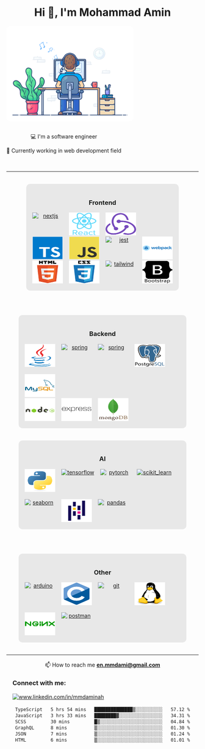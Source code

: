 <div align="center">
<h1 align="center">Hi 👋, I'm Mohammad Amin</h1>

<div  style="display:flex;gap:1rem;flex-wrap:wrap;align-items:center;">
<img height="250px" style="border-radius:10px;"
	src="https://raw.githubusercontent.com/mmdaminah/mmdaminah/main/profile.gif"
	alt="profile"
/>
<div>
<p>
💻 I'm a software engineer 
</p>
<p>
🔭 Currently working in web development field
</p>
</div>
</div>

<hr style="margin-top:2rem;"/>

<div style="display:flex;justify-content:center;gap:4rem;flex-wrap:wrap;margin:2rem;">
<div style="background-color:#e8e8e8;padding:1rem;border-radius:10px">
<h3 align="center" style="color:#1a1c1b">Frontend</h3>
<div align="center" style="display:flex;gap:1rem;">
	<a href="https://nextjs.org/" target="_blank" rel="noreferrer">
		<img
			src="https://cdn.worldvectorlogo.com/logos/nextjs-2.svg"
			alt="nextjs"
			width="60"
			height="60"
			style="min-width: 80px;"
		/>
	</a>
	<a href="https://reactjs.org/" target="_blank" rel="noreferrer" >
		<img
			src="https://raw.githubusercontent.com/devicons/devicon/master/icons/react/react-original-wordmark.svg"
			alt="react"
			width="60"
			height="60"
			style="min-width: 80px;"
		/>
	</a>
	<a href="https://redux.js.org" target="_blank" rel="noreferrer">
		<img
			src="https://raw.githubusercontent.com/devicons/devicon/master/icons/redux/redux-original.svg"
			alt="redux"
			width="60"
			height="60"
			style="min-width: 80px;"
		/>
	</a>
</div>

<div align="center" style="display:flex;gap:1rem;flex-wrap:wrap;">
	<a href="https://www.typescriptlang.org/" target="_blank" rel="noreferrer">
		<img
			src="https://raw.githubusercontent.com/devicons/devicon/master/icons/typescript/typescript-original.svg"
			alt="typescript"
			width="60"
			height="60"
			style="min-width: 80px;"
		/>
	</a>
	<a
		href="https://developer.mozilla.org/en-US/docs/Web/JavaScript"
		target="_blank"
		rel="noreferrer"
	>
		<img
			src="https://raw.githubusercontent.com/devicons/devicon/master/icons/javascript/javascript-original.svg"
			alt="javascript"
			width="60"
			height="60"
			style="min-width: 80px;"
		/>
	</a>
	<a href="https://jestjs.io" target="_blank" rel="noreferrer">
		<img
			src="https://www.vectorlogo.zone/logos/jestjsio/jestjsio-icon.svg"
			alt="jest"
			width="60"
			height="60"
			style="min-width: 80px;"
		/>
	</a>
	<a href="https://webpack.js.org" target="_blank" rel="noreferrer">
		<img
			src="https://raw.githubusercontent.com/devicons/devicon/d00d0969292a6569d45b06d3f350f463a0107b0d/icons/webpack/webpack-original-wordmark.svg"
			alt="webpack"
			width="60"
			height="60"
			style="min-width: 80px;"
		/>
	</a>
</div>

<div align="center" style="display:flex;gap:1rem;">
	<a href="https://www.w3.org/html/" target="_blank" rel="noreferrer">
		<img
			src="https://raw.githubusercontent.com/devicons/devicon/master/icons/html5/html5-original-wordmark.svg"
			alt="html5"
			width="60"
			height="60"
			style="min-width: 80px;"
		/>
	</a>
	<a href="https://www.w3schools.com/css/" target="_blank" rel="noreferrer">
		<img
			src="https://raw.githubusercontent.com/devicons/devicon/master/icons/css3/css3-original-wordmark.svg"
			alt="css3"
			width="60"
			height="60"
			style="min-width: 80px;"
		/>
	</a>
	<a href="https://tailwindcss.com/" target="_blank" rel="noreferrer">
		<img
			src="https://www.vectorlogo.zone/logos/tailwindcss/tailwindcss-icon.svg"
			alt="tailwind"
			width="60"
			height="60"
			style="min-width: 80px;"
		/>
	</a>
	<a href="https://getbootstrap.com" target="_blank" rel="noreferrer">
		<img
			src="https://raw.githubusercontent.com/devicons/devicon/master/icons/bootstrap/bootstrap-plain-wordmark.svg"
			alt="bootstrap"
			width="60"
			height="60"
			style="min-width: 80px;"
		/>
	</a>
</div>
</div>
<div style="background-color:#e8e8e8;padding:1rem;border-radius:10px">
<h3 align="center" style="color:#1a1c1b">Backend</h3>
<div align="center" style="display:flex;gap:1rem;flex-wrap:wrap;">
    <a href="https://www.java.com" target="_blank" rel="noreferrer">
		<img
			src="https://raw.githubusercontent.com/devicons/devicon/master/icons/java/java-original.svg"
			alt="java"
			width="60"
			height="60"
			style="min-width: 80px;"
		/>
	</a>
    <a href="https://spring.io/" target="_blank" rel="noreferrer">
		<img
			src="https://www.vectorlogo.zone/logos/springio/springio-icon.svg"
			alt="spring"
			width="60"
			height="60"
			style="min-width: 80px;"
	/>
	<a href="https://hibernate.org/orm" target="_blank" rel="noreferrer">
		<img
			src="https://hibernate.org/images/hibernate-logo.svg"
			alt="spring"
			width="60"
			height="60"
			style="min-width: 80px;"
	/>
    <a href="https://www.postgresql.org" target="_blank" rel="noreferrer">
        <img
            src="https://raw.githubusercontent.com/devicons/devicon/master/icons/postgresql/postgresql-original-wordmark.svg"
            alt="postgresql"
            width="60"
            height="60"
			style="min-width: 80px;"
        />
    </a>
    <a href="https://www.mysql.com/" target="_blank" rel="noreferrer">
		<img
			src="https://raw.githubusercontent.com/devicons/devicon/master/icons/mysql/mysql-original-wordmark.svg"
			alt="mysql"
			width="60"
			height="60"
			style="min-width: 80px;"
		/>
	</a>
</div>
<div align="center" style="display:flex;gap:1rem;flex-wrap:wrap;">
    <a href="https://nodejs.org" target="_blank" rel="noreferrer">
		<img
			src="https://raw.githubusercontent.com/devicons/devicon/master/icons/nodejs/nodejs-original-wordmark.svg"
			alt="nodejs"
			width="60"
			height="60"
			style="min-width: 80px;"
		/>
	</a>
	<a href="https://expressjs.com" target="_blank" rel="noreferrer">
		<img
			src="https://raw.githubusercontent.com/devicons/devicon/master/icons/express/express-original-wordmark.svg"
			alt="express"
			width="60"
			height="60"
			style="min-width: 80px;"
		/>
	</a>
	 </a
	><a href="https://www.mongodb.com/" target="_blank" rel="noreferrer">
		<img
			src="https://raw.githubusercontent.com/devicons/devicon/master/icons/mongodb/mongodb-original-wordmark.svg"
			alt="mongodb"
			width="60"
			height="60"
			style="min-width: 80px;"
		/>
	</a>
</div>
</div>
</div>

<div style="display:flex;justify-content:center;gap:4rem;flex-wrap:wrap;margin:2rem;">
<div style="background-color:#e8e8e8;padding:1rem;border-radius:10px">
<h3 align="center" style="color:#1a1c1b">AI</h3>
<div align="center" style="display:flex;gap:1rem;flex-wrap:wrap;">
    <a href="https://www.python.org" target="_blank" rel="noreferrer">
		<img
			src="https://raw.githubusercontent.com/devicons/devicon/master/icons/python/python-original.svg"
			alt="python"
			width="60"
			height="60"
			style="min-width: 80px;"
		/>
	</a>
    <a href="https://www.tensorflow.org" target="_blank" rel="noreferrer">
		<img
			src="https://www.vectorlogo.zone/logos/tensorflow/tensorflow-icon.svg"
			alt="tensorflow"
			width="60"
			height="60"
			style="min-width: 80px;"
		/>
	</a>
    <a href="https://pytorch.org/" target="_blank" rel="noreferrer">
		<img
			src="https://www.vectorlogo.zone/logos/pytorch/pytorch-icon.svg"
			alt="pytorch"
			width="60"
			height="60"
			style="min-width: 80px;"
		/>
	</a>
    <a href="https://scikit-learn.org/" target="_blank" rel="noreferrer">
		<img
			src="https://upload.wikimedia.org/wikipedia/commons/0/05/Scikit_learn_logo_small.svg"
			alt="scikit_learn"
			width="60"
			height="60"
			style="min-width: 80px;"
		/>
	</a>
    <a href="https://seaborn.pydata.org/" target="_blank" rel="noreferrer">
		<img
			src="https://seaborn.pydata.org/_images/logo-mark-lightbg.svg"
			alt="seaborn"
			width="60"
			height="60"
			style="min-width: 80px;"
		/>
	</a>
	<a href="https://pandas.pydata.org/" target="_blank" rel="noreferrer">
		<img
			src="https://raw.githubusercontent.com/devicons/devicon/2ae2a900d2f041da66e950e4d48052658d850630/icons/pandas/pandas-original.svg"
			alt="pandas"
			width="60"
			height="60"
			style="min-width: 80px;"
		/>
	</a>
	<a href="https://https://numpy.org" target="_blank" rel="noreferrer">
		<img
			src="https://numpy.org/images/logo.svg"
			alt="pandas"
			width="60"
			height="60"
			style="min-width: 80px;"
		/>
	</a>
</div>
</div>
<div style="background-color:#e8e8e8;padding:1rem;border-radius:10px">
<h3 align="center" style="color:#1a1c1b">Other</h3>
<div align="center" style="display:flex;gap:1rem;flex-wrap:wrap;">
	<a href="https://www.arduino.cc/" target="_blank" rel="noreferrer">
		<img
			src="https://cdn.worldvectorlogo.com/logos/arduino-1.svg"
			alt="arduino"
			width="60"
			height="60"
			style="min-width: 80px;"
		/>
	</a>
	<a href="https://www.cprogramming.com/" target="_blank" rel="noreferrer">
		<img
			src="https://raw.githubusercontent.com/devicons/devicon/master/icons/c/c-original.svg"
			alt="c"
			width="60"
			height="60"
			style="min-width: 80px;"
		/>
	</a>
	<a href="https://git-scm.com/" target="_blank" rel="noreferrer">
		<img
			src="https://www.vectorlogo.zone/logos/git-scm/git-scm-icon.svg"
			alt="git"
			width="60"
			height="60"
			style="min-width: 80px;"
		/>
	</a>
	<a href="https://www.linux.org/" target="_blank" rel="noreferrer">
		<img
			src="https://raw.githubusercontent.com/devicons/devicon/master/icons/linux/linux-original.svg"
			alt="linux"
			width="60"
			height="60"
			style="min-width: 80px;"
		/>
	</a>
	<a href="https://www.nginx.com" target="_blank" rel="noreferrer">
		<img
			src="https://raw.githubusercontent.com/devicons/devicon/master/icons/nginx/nginx-original.svg"
			alt="nginx"
			width="60"
			height="60"
			style="min-width: 80px;"
		/>
	</a>
	<a href="https://postman.com" target="_blank" rel="noreferrer">
		<img
			src="https://www.vectorlogo.zone/logos/getpostman/getpostman-icon.svg"
			alt="postman"
			width="60"
			height="60"
			style="min-width: 80px;"
		/>
	</a>
</div>
</div>
</div>

<hr style="margin-bottom:1rem;"/>

📫 How to reach me **en.mmdami@gmail.com**
<div style="margin:1rem 1rem;" align="center">
 <h3 align="left">Connect with me:</h3>
  <p align="left">
  <a href="https://linkedin.com/in/www.linkedin.com/in/mmdaminah" target="blank"><img align="center" src="https://raw.githubusercontent.com/rahuldkjain/github-profile-readme-generator/master/src/images/icons/Social/linked-in-alt.svg" alt="www.linkedin.com/in/mmdaminah" height="30" width="60" /></a>
  </p>
</div>
<!--START_SECTION:waka-->

```text
TypeScript   5 hrs 54 mins   ██████████████▒░░░░░░░░░░   57.12 %
JavaScript   3 hrs 33 mins   ████████▓░░░░░░░░░░░░░░░░   34.31 %
SCSS         30 mins         █▒░░░░░░░░░░░░░░░░░░░░░░░   04.84 %
GraphQL      8 mins          ▒░░░░░░░░░░░░░░░░░░░░░░░░   01.30 %
JSON         7 mins          ▒░░░░░░░░░░░░░░░░░░░░░░░░   01.24 %
HTML         6 mins          ▒░░░░░░░░░░░░░░░░░░░░░░░░   01.01 %
```

<!--END_SECTION:waka-->
</div>
